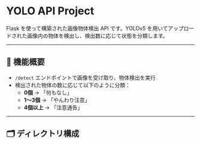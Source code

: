 # YOLO API Project

Flask を使って構築された画像物体検出 API です。YOLOv5 を用いてアップロードされた画像内の物体を検出し、検出数に応じて状態を分類します。

---

## 🚀 機能概要

- `/detect` エンドポイントで画像を受け取り、物体検出を実行
- 検出された物体の数に応じて以下のように分類：
  - **0個** → 「何もなし」
  - **1〜3個** → 「やんわり注意」
  - **4個以上** → 「注意通告」

---

## 🗂️ ディレクトリ構成

